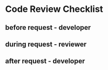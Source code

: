 # Code Review Checklist


## before request - developer

## during request - reviewer

## after request - developer
